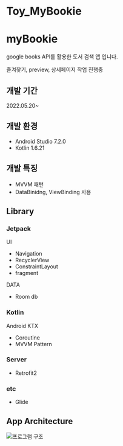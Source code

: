 # Toy_MyBookie
# myBookie
google books API를 활용한 도서 검색 앱 입니다.

즐겨찾기, preview, 상세페이지 작업 진행중

## 개발 기간
2022.05.20~

## 개발 환경
* Android Studio 7.2.0 
* Kotlin 1.6.21

## 개발 특징
* MVVM 패턴
* DataBinidng, ViewBinding 사용

## Library
### Jetpack
UI
* Navigation
* RecyclerView
* ConstraintLayout
* fragment

DATA
* Room db

### Kotlin
Android KTX
* Coroutine
* MVVM Pattern

### Server
* Retrofit2

### etc
* Glide

## App Architecture
![프로그램 구조](https://user-images.githubusercontent.com/97278590/174650594-51796e73-4f3f-44ac-b9d7-8f0fa67b53a3.jpg)
